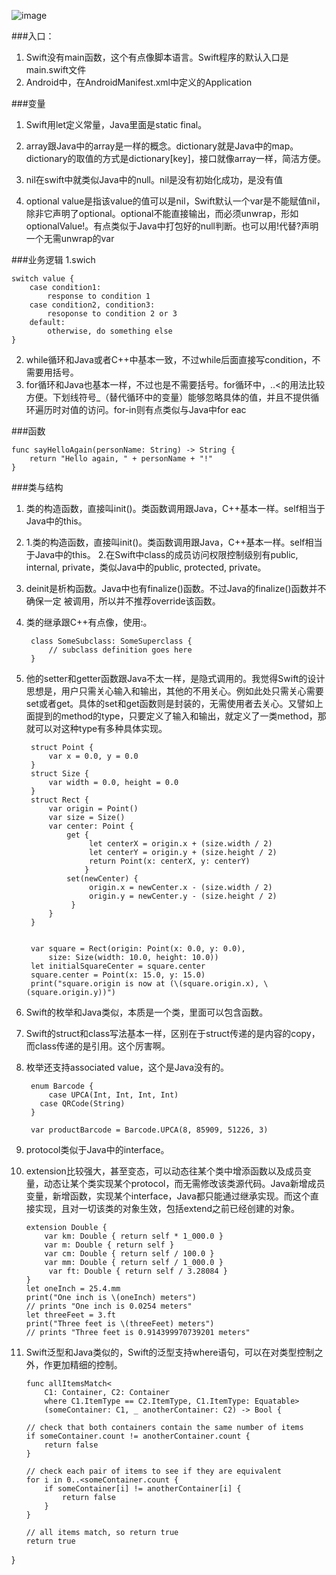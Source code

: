 ![image](http://img2.tbcdn.cn/L1/461/1/845a3de12a57bdc5d4e4c3ca34bd72cc8befd66f.png)

###入口：

1. Swift没有main函数，这个有点像脚本语言。Swift程序的默认入口是main.swift文件
2. Android中，在AndroidManifest.xml中定义的Application

###变量
  
  1. Swift用let定义常量，Java里面是static final。 
  2. array跟Java中的array是一样的概念。dictionary就是Java中的map。dictionary的取值的方式是dictionary[key]，接口就像array一样，简洁方便。 
  3. nil在swift中就类似Java中的null。nil是没有初始化成功，是没有值
  
  4. optional value是指该value的值可以是nil，Swift默认一个var是不能赋值nil，除非它声明了optional。optional不能直接输出，而必须unwrap，形如optionalValue!。有点类似于Java中打包好的null判断。也可以用!代替?声明一个无需unwrap的var
  
###业务逻辑
 1.swich
 
	switch value {
		case condition1:
    		response to condition 1
		case condition2, condition3:
    		resoponse to condition 2 or 3
		default:
    		otherwise, do something else
	}
	
2. while循环和Java或者C++中基本一致，不过while后面直接写condition，不需要用括号。 
3. for循环和Java也基本一样，不过也是不需要括号。for循环中，..<的用法比较方便。下划线符号_（替代循环中的变量）能够忽略具体的值，并且不提供循环遍历时对值的访问。for-in则有点类似与Java中for eac

###函数

	func sayHelloAgain(personName: String) -> String {
    	return "Hello again, " + personName + "!"
	}
	
###类与结构
1. 类的构造函数，直接叫init()。类函数调用跟Java，C++基本一样。self相当于Java中的this。
2. 1.类的构造函数，直接叫init()。类函数调用跟Java，C++基本一样。self相当于Java中的this。 
2.在Swift中class的成员访问权限控制级别有public, internal, private，类似Java中的public, protected, private。

3. deinit是析构函数。Java中也有finalize()函数。不过Java的finalize()函数并不确保一定
被调用，所以并不推荐override该函数。 
4. 类的继承跟C++有点像，使用:。

		class SomeSubclass: SomeSuperclass {
    		// subclass definition goes here
		}

5. 他的setter和getter函数跟Java不太一样，是隐式调用的。我觉得Swift的设计思想是，用户只需关心输入和输出，其他的不用关心。例如此处只需关心需要set或者get。具体的set和get函数则是封装的，无需使用者去关心。又譬如上面提到的method的type，只要定义了输入和输出，就定义了一类method，那就可以对这种type有多种具体实现。

		struct Point {
    		var x = 0.0, y = 0.0
		}
		struct Size {
    		var width = 0.0, height = 0.0
		}
		struct Rect {
    		var origin = Point()
    		var size = Size()
    		var center: Point {
        		get {
            		 let centerX = origin.x + (size.width / 2)
            		 let centerY = origin.y + (size.height / 2)
             		 return Point(x: centerX, y: centerY)
         		 	}
         		set(newCenter) {
            		 origin.x = newCenter.x - (size.width / 2)
            		 origin.y = newCenter.y - (size.height / 2)
        		 }
     		}
 		}


 		var square = Rect(origin: Point(x: 0.0, y: 0.0),
     		size: Size(width: 10.0, height: 10.0))
 		let initialSquareCenter = square.center
 		square.center = Point(x: 15.0, y: 15.0)
 		print("square.origin is now at (\(square.origin.x), \(square.origin.y))")

6. Swift的枚举和Java类似，本质是一个类，里面可以包含函数。 
7. Swift的struct和class写法基本一样，区别在于struct传递的是内容的copy，而class传递的是引用。这个厉害啊。
8. 枚举还支持associated value，这个是Java没有的。

 		enum Barcode {
     		case UPCA(Int, Int, Int, Int)
   		  case QRCode(String)
 		}

 		var productBarcode = Barcode.UPCA(8, 85909, 51226, 3)

9. protocol类似于Java中的interface。 
10. extension比较强大，甚至变态，可以动态往某个类中增添函数以及成员变量，动态让某个类实现某个protocol，而无需修改该类源代码。Java新增成员变量，新增函数，实现某个interface，Java都只能通过继承实现。而这个直接实现，且对一切该类的对象生效，包括extend之前已经创建的对象。

 		extension Double {
     		var km: Double { return self * 1_000.0 }
     		var m: Double { return self }
     		var cm: Double { return self / 100.0 }
     		var mm: Double { return self / 1_000.0 }
    		 var ft: Double { return self / 3.28084 }
 		}
 		let oneInch = 25.4.mm
 		print("One inch is \(oneInch) meters")
 		// prints "One inch is 0.0254 meters"
 		let threeFeet = 3.ft
 		print("Three feet is \(threeFeet) meters")
 		// prints "Three feet is 0.914399970739201 meters"

11. Swift泛型和Java类似的，Swift的泛型支持where语句，可以在对类型控制之外，作更加精细的控制。

 		func allItemsMatch<
     		C1: Container, C2: Container
     		where C1.ItemType == C2.ItemType, C1.ItemType: Equatable>
     		(someContainer: C1, _ anotherContainer: C2) -> Bool {

        // check that both containers contain the same number of items
        if someContainer.count != anotherContainer.count {
            return false
        }

        // check each pair of items to see if they are equivalent
        for i in 0..<someContainer.count {
            if someContainer[i] != anotherContainer[i] {
                return false
            }
        }

        // all items match, so return true
        return true

}